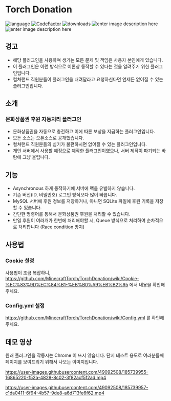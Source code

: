 # Torch Donation
![language](https://img.shields.io/github/languages/top/MinecraftTorch/TorchDonation) [![CodeFactor](https://www.codefactor.io/repository/github/minecrafttorch/TorchDonation/badge)](https://www.codefactor.io/repository/github/minecrafttorch/navercafealert) ![downloads](https://img.shields.io/github/downloads/MinecraftTorch/TorchDonation/total) ![enter image description here](https://img.shields.io/github/license/MinecraftTorch/TorchDonation) ![enter image description here](https://img.shields.io/github/v/release/MinecraftTorch/TorchDonation)
## 경고
- 해당 플러그인을 사용하며 생기는 모든 문제 및 책임은 사용자 본인에게 있습니다.
- 이 플러그인은 이런 방식으로 이론상 동작할 수 있다는 것을 알려주기 위한 플러그인입니다.
- 컬쳐랜드 직원분들이 플러그인을 내려달라고 요청하신다면 언제든 없어질 수 있는 플러그인입니다.

## 소개
### 문화상품권 후원 자동처리 플러그인
-   문화상품권을 자동으로 충전하고 이에 따른 보상을 지급하는 플러그인입니다.
-   모든 소스는 오픈소스로 공개했습니다.
-   컬쳐랜드 직원분들의 심기가 불편하시면 없어질 수 있는 플러그인입니다.
-   개인 서버에서 사용할 예정으로 제작한 플러그인이였으나, 서버 제작이 파기되는 바람에 그냥 올립니다.

## 기능
- Asynchronous 하게 동작하기에 서버에 랙을 유발하지 않습니다.
- 기존 버전(ID, 비밀번호) 로그인 방식보다 많이 빠릅니다.
- MySQL 서버에 후원 정보를 저장하거나, 아니면 SQLite 파일에 후원 기록을 저장할 수 있습니다.
-   간단한 명령어를 통해서 문화상품권 후원을 처리할 수 있습니다.
- 만일 후원이 여러개가 한번에 처리해야할 시, Queue 방식으로 처리하여 순차적으로 처리합니다 (Race condition 방지)

## 사용법
### Cookie 설정 
사용법이 조금 복잡하니, https://github.com/MinecraftTorch/TorchDonation/wiki/Cookie-%EC%83%9D%EC%84%B1-%EB%B0%A9%EB%B2%95 에서 내용을 확인해주세요.
### Config.yml 설정
https://github.com/MinecraftTorch/TorchDonation/wiki/Config.yml 를 확인해주세요.

## 데모 영상
원래 플러그인을 작동시는 Chrome 이 뜨지 않습니다. 단지 테스트 용도로 여러분들께 페이지를 보여드리기 위해서 나오는 이미지입니다.

https://user-images.githubusercontent.com/49092508/185739955-16865220-f52a-4828-8c02-3f82acf5f2ad.mp4

https://user-images.githubusercontent.com/49092508/185739957-c1da0411-6f94-4b57-9de8-a6d713fe6f62.mp4

